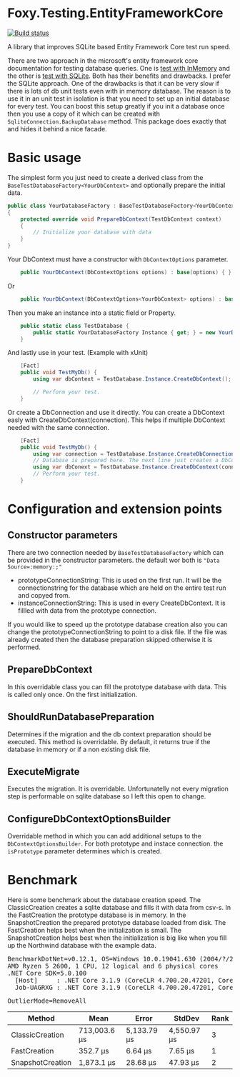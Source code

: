 # Foxy.Testing.EntityFrameworkCore
[![Build status](https://ci.appveyor.com/api/projects/status/0kt2pxhi6r2cbpeq?svg=true)](https://ci.appveyor.com/project/faddiv/foxy-testing-entityframeworkcore)

A library that improves SQLite based Entity Framework Core test run speed.

There are two approach in the microsoft's entity framework core documentation for testing database queries. One is [test with InMemory](https://docs.microsoft.com/en-us/ef/core/testing/in-memory) and the other is [test with SQLite](https://docs.microsoft.com/en-us/ef/core/testing/sqlite). Both has their benefits and drawbacks. I prefer the SQLite approach. One of the drawbacks is that it can be very slow if there is lots of db unit tests even with in memory database. The reason is to use it in an unit test in isolation is that you need to set up an initial database for every test. You can boost this setup greatly if you init a database once then you use a copy of it which can be created with ```SqliteConnection.BackupDatabase``` method. This package does exactly that and hides it behind a nice facade.

# Basic usage
The simplest form you just need to create a derived class from the ```BaseTestDatabaseFactory<YourDbContext>``` and optionally prepare the initial data.

```csharp
public class YourDatabaseFactory : BaseTestDatabaseFactory<YourDbContext>
{
    protected override void PrepareDbContext(TestDbContext context)
    {
        // Initialize your database with data
    }
}
```

Your DbContext must have a constructor with ```DbContextOptions``` parameter.
```csharp
    public YourDbContext(DbContextOptions options) : base(options) { }
```
Or
```csharp
    public YourDbContext(DbContextOptions<YourDbContext> options) : base(options) { }
```

Then you make an instance into a static field or Property.
```csharp
    public static class TestDatabase {
        public static YourDatabaseFactory Instance { get; } = new YourDatabaseFactory(
    }
```

And lastly use in your test. (Example with xUnit)
```csharp
    [Fact]
    public void TestMyDb() {
        using var dbContext = TestDatabase.Instance.CreateDbContext();

        // Perform your test.
    }
```

Or create a DbConnection and use it directly. You can create a DbContext easly with CreateDbContext(connection). This helps if multiple DbContext needed with the same connection.
```csharp
    [Fact]
    public void TestMyDb() {
        using var connection = TestDatabase.Instance.CreateDbConnection();
        // Database is prepared here. The next line just creates a DbContext.
        using var dbConext = TestDatabase.Instance.CreateDbContext(connection);
        // Perform your test.
    }
```

# Configuration and extension points
## Constructor parameters
There are two connection needed by ```BaseTestDatabaseFactory``` which can be provided in the constructor parameters. the default wor both is ```"Data Source=:memory:;"```
 - prototypeConnectionString: This is used on the first run. It will be the connectionstring for the database which are held on the entire test run and copyed from.
 - instanceConnectionString: This is used in every CreateDbContext. It is fillled with data from the prototype connection.

If you would like to speed up the prototype database creation also you can change the prototypeConnectionString to point to a disk file. If the file was already created then the database preparation skipped otherwise it is performed.

## PrepareDbContext
In this overridable class you can fill the prototype database with data. This is called only once. On the first initialization.

## ShouldRunDatabasePreparation
Determines if the migration and the db context preparation should be executed. This method is overridable. By default, it returns true if the database in memory or if a non existing disk file.

## ExecuteMigrate
Executes the migration. It is overridable. Unfortunatelly not every migration step is performable on sqlite database so I left this open to change.

## ConfigureDbContextOptionsBuilder
Overridable method in which you can add additional setups to the ```DbContextOptionsBuilder```. For both prototype and instace connection. the ```isPrototype``` parameter determines which is created.

# Benchmark
Here is some benchmark about the database creation speed. The ClassicCreation creates a sqlite database and fills it with data from csv-s. In the FastCreation the prototype database is in memory. In the SnapshotCreation the prepared prototype database loaded from disk.
The FastCreation helps best when the initialization is small. The SnapshotCreation helps best when the initialization is big like when you fill up the Northwind database with the example data.

<pre>
BenchmarkDotNet=v0.12.1, OS=Windows 10.0.19041.630 (2004/?/20H1)
AMD Ryzen 5 2600, 1 CPU, 12 logical and 6 physical cores
.NET Core SDK=5.0.100
  [Host]     : .NET Core 3.1.9 (CoreCLR 4.700.20.47201, CoreFX 4.700.20.47203), X64 RyuJIT
  Job-UAGRXG : .NET Core 3.1.9 (CoreCLR 4.700.20.47201, CoreFX 4.700.20.47203), X64 RyuJIT
</pre>
<pre>OutlierMode=RemoveAll</pre>
|Method|Mean|Error|StdDev|Rank|
|--- |--- |--- |--- |--- |
|ClassicCreation|713,003.6 μs|5,133.79 μs|4,550.97 μs|3|
|FastCreation|352.7 μs|6.64 μs|7.65 μs|1|
|SnapshotCreation|1,873.1 μs|28.68 μs|47.93 μs|2|
